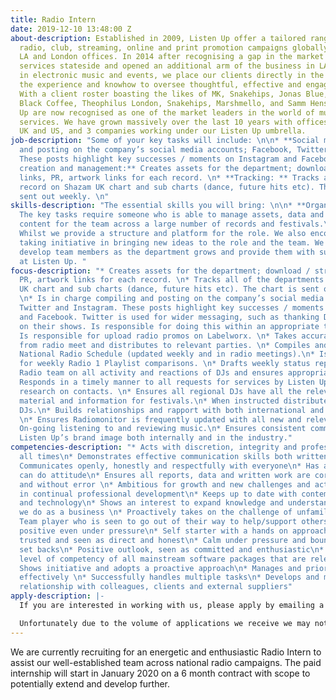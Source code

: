 ```yaml
---
title: Radio Intern
date: 2019-12-10 13:48:00 Z
about-description: Established in 2009, Listen Up offer a tailored range of bespoke
  radio, club, streaming, online and print promotion campaigns globally through our
  LA and London offices. In 2014 after recognising a gap in the market we moved our
  services stateside and opened an additional arm of the business in LA. Specialising
  in electronic music and events, we place our clients directly in the spotlight with
  the experience and knowhow to oversee thoughtful, effective and engaging campaigns.
  With a client roster boasting the likes of MK, Snakehips, Jonas Blue, Gorgon City,
  Black Coffee, Theophilus London, Snakehips, Marshmello, and Samm Henshaw, Listen
  Up are now recognised as one of the market leaders in the world of music promotion
  services. We have grown massively over the last 10 years with offices in both the
  UK and US, and 3 companies working under our Listen Up umbrella.
job-description: "Some of your key tasks will include: \n\n* **Social media:** compiling
  and posting on the company’s social media accounts; Facebook, Twitter and Instagram.
  These posts highlight key successes / moments on Instagram and Facebook\n* **Asset
  creation and management:** Creates assets for the department; download / streaming
  links, PR, artwork links for each record. \n* **Tracking: ** Tracks all of the departments
  record on Shazam UK chart and sub charts (dance, future hits etc). The chart is
  sent out weekly. \n"
skills-description: "The essential skills you will bring: \n\n* **Organisation:**
  The key tasks require someone who is able to manage assets, data and social media
  content for the team across a large number of records and festivals.\n* **Initiative:**
  Whilst we provide a structure and platform for the role. We also encourage individuals
  taking initiative in bringing new ideas to the role and the team. We also hope to
  develop team members as the department grows and provide them with support to progress
  at Listen Up. "
focus-description: "* Creates assets for the department; download / streaming links,
  PR, artwork links for each record. \n* Tracks all of the departments record on Shazam
  UK chart and sub charts (dance, future hits etc). The chart is sent out weekly.
  \n* Is in charge compiling and posting on the company’s social media accounts; Facebook,
  Twitter and Instagram. These posts highlight key successes / moments on Instagram
  and Facebook. Twitter is used for wider messaging, such as thanking DJ’s for support
  on their shows. Is responsible for doing this within an appropriate timeframe.\n*
  Is responsible for upload radio promos on Labelworx. \n* Takes accurate minutes
  from radio meet and distributes to relevant parties. \n* Compiles and updates the
  National Radio Schedule (updated weekly and in radio meetings).\n* Is responsible
  for weekly Radio 1 Playlist comparisons. \n* Drafts weekly status report for National
  Radio team on all activity and reactions of DJs and ensures appropriately filed.\n*
  Responds in a timely manner to all requests for services by Listen Up\n* On-going
  research on contacts. \n* Ensures all regional DJs have all the relevant promotional
  material and information for festivals.\n* When instructed distributes music to
  DJs.\n* Builds relationships and rapport with both international and regional DJs.
  \n* Ensures Radiomonitor is frequently updated with all new and relevant material.\n*
  On-going listening to and reviewing music.\n* Ensures consistent communication of
  Listen Up’s brand image both internally and in the industry."
competencies-description: "* Acts with discretion, integrity and professionalism at
  all times\n* Demonstrates effective communication skills both written and verbal\n*
  Communicates openly, honestly and respectfully with everyone\n* Has a helpful and
  can do attitude\n* Ensures all reports, data and written work are correct in detail
  and without error \n* Ambitious for growth and new challenges and actively participates
  in continual professional development\n* Keeps up to date with contemporary trends
  and technology\n* Shows an interest to expand knowledge and understanding of what
  we do as a business \n* Proactively takes on the challenge of unfamiliar tasks\n*
  Team player who is seen to go out of their way to help/support others\n* Is consistently
  positive even under pressure\n* Self starter with a hands on approach\n* Is widely
  trusted and seen as direct and honest\n* Calm under pressure and bounces back from
  set backs\n* Positive outlook, seen as committed and enthusiastic\n* Fully proficient
  level of competency of all mainstream software packages that are relevant to role\n*
  Shows initiative and adopts a proactive approach\n* Manages and prioritises workload
  effectively \n* Successfully handles multiple tasks\n* Develops and maintains strong
  relationship with colleagues, clients and external suppliers"
apply-description: |-
  If you are interested in working with us, please apply by emailing a cover letter outlining how you reach our essential requirements along with a copy of your CV to recruitment@listen-up.biz. Please note applications without a cover letter will not be considered.

  Unfortunately due to the volume of applications we receive we may not be able to respond to all applications but thank you for your interest in working with us, please keep an eye out on our website for any future opportunities.
---
```


We are currently recruiting for an energetic and enthusiastic Radio Intern to assist our well-established team across national radio campaigns. The paid internship will start in January 2020 on a 6 month contract with scope to potentially extend and develop further.